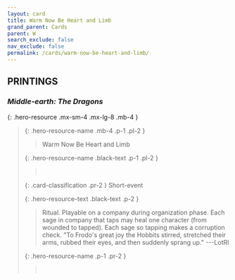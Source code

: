 ```yaml
---
layout: card
title: Warm Now Be Heart and Limb
grand_parent: Cards
parent: W
search_exclude: false
nav_exclude: false
permalink: /cards/warm-now-be-heart-and-limb/
---
```


## PRINTINGS


### _Middle-earth: The Dragons_

{: .hero-resource .mx-sm-4 .mx-lg-8 .mb-4 }
> {: .hero-resource-name .mb-4 .p-1 .pl-2 }
> > <div class="card-mp"></div>
> > <div class="card-name">Warm Now Be Heart and Limb</div>
>
> {: .hero-resource-name .black-text .p-1 .pl-2 }
> > &nbsp;
>
> {: .card-classification .pr-2 }
> Short-event
>
> {: .hero-resource-text .black-text .p-2 }
> > Ritual. Playable on a company during organization phase. Each sage in company that taps may heal one character (from wounded to tapped). Each sage so tapping makes a corruption check.   "To Frodo's great joy the Hobbits stirred, stretched their arms, rubbed their eyes, and then suddenly sprang up."  ---LotRI 
> 
> {: .hero-resource-name .p-1 .pr-2 }
> > <div class="card-shield"></div>
> > <div class="card-corruption">&nbsp;</div>
